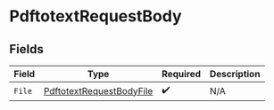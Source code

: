 # PdftotextRequestBody


## Fields

| Field                                                                           | Type                                                                            | Required                                                                        | Description                                                                     |
| ------------------------------------------------------------------------------- | ------------------------------------------------------------------------------- | ------------------------------------------------------------------------------- | ------------------------------------------------------------------------------- |
| `File`                                                                          | [PdftotextRequestBodyFile](../../models/operations/pdftotextrequestbodyfile.md) | :heavy_check_mark:                                                              | N/A                                                                             |